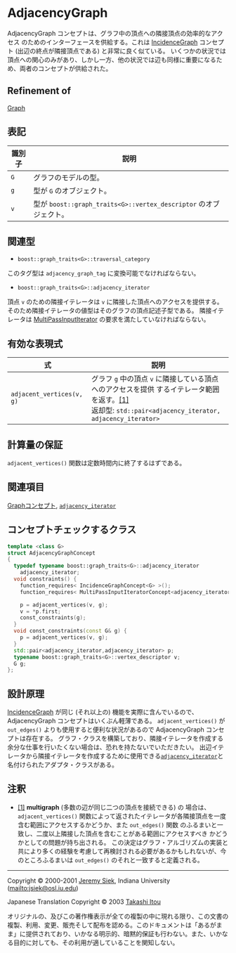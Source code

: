 # AdjacencyGraph
AdjacencyGraph コンセプトは、グラフ中の頂点への隣接頂点の効率的なアクセス のためのインターフェースを供給する。これは [IncidenceGraph](IncidenceGraph.md.nolink) コンセプト (出辺の終点が隣接頂点である) と非常に良く似ている。 いくつかの状況では頂点への関心のみがあり、しかし一方、他の状況では辺も同様に重要になるため、両者のコンセプトが供給された。


## Refinement of
[Graph](Graph.md.nolink)


## 表記

| 識別子 | 説明 |
|--------|------|
| `G`    | グラフのモデルの型。 |
| `g`    | 型が `G` のオブジェクト。 |
| `v`    | 型が `boost::graph_traits<G>::vertex_descriptor` のオブジェクト。 |


## 関連型

- `boost::graph_traits<G>::traversal_category`

このタグ型は `adjacency_graph_tag` に変換可能でなければならない。


- `boost::graph_traits<G>::adjacency_iterator`

頂点 `v` のための隣接イテレータは `v` に隣接した頂点へのアクセスを提供する。そのため隣接イテレータの値型はそのグラフの頂点記述子型である。 隣接イテレータは [MultiPassInputIterator](../utility/MultiPassInputIterator.md) の要求を満たしていなければならない。


## 有効な表現式

| 式 | 説明 |
|----|------|
| `adjacent_vertices(v, g)` | グラフ `g` 中の頂点 `v` に隣接している頂点へのアクセスを提供 するイテレータ範囲を返す。[[1]](#note1)<br/> 返却型: `std::pair<adjacency_iterator, adjacency_iterator>` |


## 計算量の保証
`adjacent_vertices()` 関数は定数時間内に終了するはずである。


## 関連項目
[Graphコンセプト](Graph.md.nolink), [`adjacency_iterator`](adjacency_iterator.md)


## コンセプトチェックするクラス

```cpp
template <class G>
struct AdjacencyGraphConcept
{
  typedef typename boost::graph_traits<G>::adjacency_iterator
    adjacency_iterator;
  void constraints() {
    function_requires< IncidenceGraphConcept<G> >();
    function_requires< MultiPassInputIteratorConcept<adjacency_iterator> >();

    p = adjacent_vertices(v, g);
    v = *p.first;
    const_constraints(g);
  }
  void const_constraints(const G& g) {
    p = adjacent_vertices(v, g);
  }
  std::pair<adjacency_iterator,adjacency_iterator> p;
  typename boost::graph_traits<G>::vertex_descriptor v;
  G g;
};
```


## 設計原理
[IncidenceGraph](IncidenceGraph.md.nolink) が同じ (それ以上の) 機能を実際に含んでいるので、AdjacencyGraph コンセプトはいくぶん軽薄である。 `adjacent_vertices()` が `out_edges()` よりも使用すると便利な状況があるので AdjacencyGraph コンセプトは存在する。 グラフ・クラスを構築しており、隣接イテレータを作成する余分な仕事を行いたくない場合は、恐れを持たないでいただきたい。 出辺イテレータから隣接イテレータを作成するために使用できる[`adjacency_iterator`](adjacency_iterator.md)と名付けられたアダプタ・クラスがある。


## 注釈
- <a id="note1" href="#note1">[1]</a> **multigraph** (多数の辺が同じ二つの頂点を接続できる) の 場合は、`adjacent_vertices()` 関数によって返されたイテレータが各隣接頂点を一度含む範囲にアクセスするかどうか、また `out_edges()` 関数 のふるまいと一致し、二度以上隣接した頂点を含むことがある範囲にアクセスすべき かどうかとしての問題が持ち出される。 この決定はグラフ・アルゴリズムの実装と共により多くの経験を考慮して再検討される必要があるかもしれないが、今のところふるまいは `out_edges()` のそれと一致すると定義される。


***
Copyright © 2000-2001 [Jeremy Siek](http://www.boost.org/doc/libs/1_31_0/people/jeremy_siek.htm), Indiana University (<mailto:jsiek@osl.iu.edu>)

Japanese Translation Copyright © 2003 [Takashi Itou](mailto:takashi-it@po6.nsk.ne.jp)

オリジナルの、及びこの著作権表示が全ての複製の中に現れる限り、この文書の複製、利用、変更、販売そして配布を認める。このドキュメントは「あるがまま」に提供されており、いかなる明示的、暗黙的保証も行わない。また、いかなる目的に対しても、その利用が適していることを関知しない。

